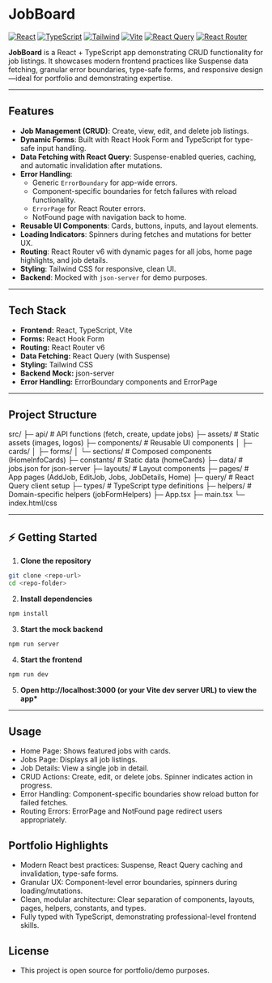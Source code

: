 # JobBoard

[![React](https://img.shields.io/badge/React-18-blue)](https://reactjs.org/)
[![TypeScript](https://img.shields.io/badge/TypeScript-4.9-blue)](https://www.typescriptlang.org/)
[![Tailwind](https://img.shields.io/badge/TailwindCSS-3.3-green)](https://tailwindcss.com/)
[![Vite](https://img.shields.io/badge/Vite-4.3-purple)](https://vitejs.dev/)
[![React Query](https://img.shields.io/badge/React%20Query-4-orange)](https://tanstack.com/query/latest)
[![React Router](https://img.shields.io/badge/React%20Router-6-red)](https://reactrouter.com/)

**JobBoard** is a React + TypeScript app demonstrating CRUD functionality for job listings. It showcases modern frontend practices like Suspense data fetching, granular error boundaries, type-safe forms, and responsive design—ideal for portfolio and demonstrating expertise.

---

## Features

- **Job Management (CRUD)**: Create, view, edit, and delete job listings.
- **Dynamic Forms**: Built with React Hook Form and TypeScript for type-safe input handling.
- **Data Fetching with React Query**: Suspense-enabled queries, caching, and automatic invalidation after mutations.
- **Error Handling**:
  - Generic `ErrorBoundary` for app-wide errors.
  - Component-specific boundaries for fetch failures with reload functionality.
  - `ErrorPage` for React Router errors.
  - NotFound page with navigation back to home.
- **Reusable UI Components**: Cards, buttons, inputs, and layout elements.
- **Loading Indicators**: Spinners during fetches and mutations for better UX.
- **Routing**: React Router v6 with dynamic pages for all jobs, home page highlights, and job details.
- **Styling**: Tailwind CSS for responsive, clean UI.
- **Backend**: Mocked with `json-server` for demo purposes.

---

## Tech Stack

- **Frontend:** React, TypeScript, Vite
- **Forms:** React Hook Form
- **Routing:** React Router v6
- **Data Fetching:** React Query (with Suspense)
- **Styling:** Tailwind CSS
- **Backend Mock:** json-server
- **Error Handling:** ErrorBoundary components and ErrorPage

---

## Project Structure

src/
├─ api/ # API functions (fetch, create, update jobs)
├─ assets/ # Static assets (images, logos)
├─ components/ # Reusable UI components
│ ├─ cards/
│ ├─ forms/
│ └─ sections/ # Composed components (HomeInfoCards)
├─ constants/ # Static data (homeCards)
├─ data/ # jobs.json for json-server
├─ layouts/ # Layout components
├─ pages/ # App pages (AddJob, EditJob, Jobs, JobDetails, Home)
├─ query/ # React Query client setup
├─ types/ # TypeScript type definitions
├─ helpers/ # Domain-specific helpers (jobFormHelpers)
├─ App.tsx
├─ main.tsx
└─ index.html/css

---

## ⚡ Getting Started

1. **Clone the repository**

```bash
git clone <repo-url>
cd <repo-folder>
```

2. **Install dependencies**

```bash
npm install
```

3. **Start the mock backend**

```bash
npm run server
```

4. **Start the frontend**

```bash
npm run dev
```

5. **Open http://localhost:3000 (or your Vite dev server URL) to view the app\***

---

## Usage

- Home Page: Shows featured jobs with cards.
- Jobs Page: Displays all job listings.
- Job Details: View a single job in detail.
- CRUD Actions: Create, edit, or delete jobs. Spinner indicates action in progress.
- Error Handling: Component-specific boundaries show reload button for failed fetches.
- Routing Errors: ErrorPage and NotFound page redirect users appropriately.

## Portfolio Highlights

- Modern React best practices: Suspense, React Query caching and invalidation, type-safe forms.
- Granular UX: Component-level error boundaries, spinners during loading/mutations.
- Clean, modular architecture: Clear separation of components, layouts, pages, helpers, constants, and types.
- Fully typed with TypeScript, demonstrating professional-level frontend skills.

## License

- This project is open source for portfolio/demo purposes.
